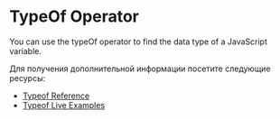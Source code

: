 # TypeOf Operator

You can use the typeOf operator to find the data type of a JavaScript variable.

Для получения дополнительной информации посетите следующие ресурсы:

- [Typeof Reference](https://developer.mozilla.org/en-US/docs/Web/JavaScript/Reference/Operators/typeof)
- [Typeof Live Examples](https://www.w3schools.com/js/tryit.asp?filename=tryjs_typeof_all)
